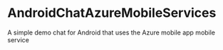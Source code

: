 # AndroidChatAzureMobileServices
A simple demo chat for Android that uses the Azure mobile app mobile service

